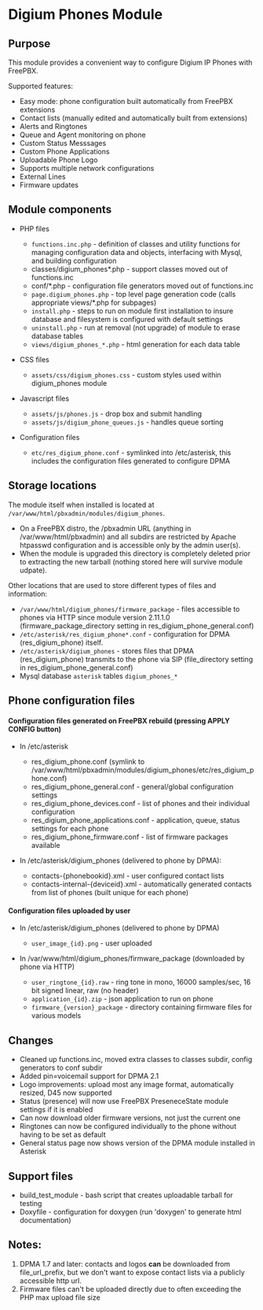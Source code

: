 # Digium Phones Module

## Purpose

This module provides a convenient way to configure Digium IP Phones with FreePBX.

Supported features:

  * Easy mode: phone configuration built automatically from FreePBX extensions
  * Contact lists (manually edited and automatically built from extensions)
  * Alerts and Ringtones
  * Queue and Agent monitoring on phone
  * Custom Status Messsages
  * Custom Phone Applications
  * Uploadable Phone Logo
  * Supports multiple network configurations
  * External Lines
  * Firmware updates

## Module components

  * PHP files
    * `functions.inc.php` - definition of classes and utility functions for managing configuration data and objects, interfacing with Mysql, and building configuration
	* classes/digium_phones*.php - support classes moved out of functions.inc
	* conf/*.php - configuration file generators moved out of functions.inc
    * `page.digium_phones.php` - top level page generation code (calls appropriate views/*.php for subpages)
    * `install.php` - steps to run on module first installation to insure database and filesystem is configured with default settings
    * `uninstall.php` - run at removal (not upgrade) of module to erase database tables
    * `views/digium_phones_*.php` - html generation for each data table

  * CSS files
    * `assets/css/digium_phones.css` - custom styles used within digium_phones module

  * Javascript files
    * `assets/js/phones.js` - drop box and submit handling
    * `assets/js/digium_phone_queues.js` - handles queue sorting

  * Configuration files
    * `etc/res_digium_phone.conf` - symlinked into /etc/asterisk, this includes the configuration files generated to configure DPMA

## Storage locations

The module itself when installed is located at `/var/www/html/pbxadmin/modules/digium_phones`.

  * On a FreePBX distro, the /pbxadmin URL (anything in /var/www/html/pbxadmin) and all subdirs are restricted by Apache htpasswd configuration and is accessible only by the admin user(s).
  * When the module is upgraded this directory is completely deleted prior to extracting the new tarball (nothing stored here will survive module udpate).

Other locations that are used to store different types of files and information:

  * `/var/www/html/digium_phones/firmware_package` \- files accessible to phones via HTTP since module version 2.11.1.0 (firmware_package_directory setting in res_digium_phone_general.conf)
  * `/etc/asterisk/res_digium_phone*.conf` \- configuration for DPMA (res_digium_phone) itself.
  * `/etc/asterisk/digium_phones` \- stores files that DPMA (res_digium_phone) transmits to the phone via SIP (file_directory setting in res_digium_phone_general.conf)
  * Mysql database `asterisk` tables `digium_phones_*`

## Phone configuration files

#### Configuration files generated on FreePBX rebuild (pressing APPLY CONFIG button)

  * In /etc/asterisk
    * res_digium_phone.conf (symlink to /var/www/html/pbxadmin/modules/digium_phones/etc/res_digium_phone.conf)
    * res_digium_phone_general.conf - general/global configuration settings
    * res_digium_phone_devices.conf - list of phones and their individual configuration
    * res_digium_phone_applications.conf - application, queue, status settings for each phone
    * res_digium_phone_firmware.conf - list of firmware packages available

  * In /etc/asterisk/digium_phones (delivered to phone by DPMA):
    * contacts-{phonebookid}.xml - user configured contact lists
    * contacts-internal-{deviceid}.xml - automatically generated contacts from list of phones (built unique for each phone)

#### Configuration files uploaded by user

  * In /etc/asterisk/digium_phones (delivered to phone by DPMA)
    * `user_image_{id}.png` - user uploaded

  * In /var/www/html/digium_phones/firmware_package (downloaded by phone via HTTP)
    * `user_ringtone_{id}.raw` - ring tone in mono, 16000 samples/sec, 16 bit signed linear, raw (no header)
    * `application_{id}.zip` - json application to run on phone
    * `firmware_{version}_package` - directory containing firmware files for various models

## Changes

  * Cleaned up functions.inc, moved extra classes to classes subdir, config generators to conf subdir
  * Added pin=voicemail support for DPMA 2.1
  * Logo improvements: upload most any image format, automatically resized, D45 now supported
  * Status (presence) will now use FreePBX PreseneceState module settings if it is enabled
  * Can now download older firmware versions, not just the current one
  * Ringtones can now be configured individually to the phone without having to be set as default
  * General status page now shows version of the DPMA module installed in Asterisk

## Support files

  * build_test_module - bash script that creates uploadable tarball for testing
  * Doxyfile - configuration for doxygen (run 'doxygen' to generate html documentation)

## Notes:

  1. DPMA 1.7 and later: contacts and logos **can** be downloaded from file_url_prefix, but we don't want to expose contact lists via a publicly accessible http url.
  2. Firmware files can't be uploaded directly due to often exceeding the PHP max upload file size

